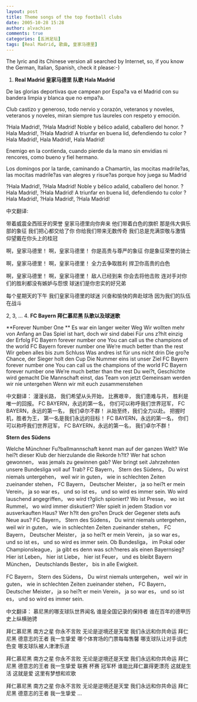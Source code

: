 ```yaml
---
layout: post
title: Theme songs of the top football clubs
date: 2005-10-28 15:28
author: alvachien
comments: true
categories: [五洲足坛]
tags: [Real Madrid, 歌曲, 皇家马德里]
---
```

The lyric and its Chinese version all searched by Internet, so, if you know the German, Italian, Spanish, check it please:-)
 
1. **Real Madrid 皇家马德里 队歌**
**Hala Madrid**


De las glorias deportivas
que campean por Espa?a
va el Madrid con su bandera
limpia y blanca que no empa?a.

Club castizo y generoso,
todo nervio y corazón,
veteranos y noveles,
veteranos y noveles,
miran siempre tus laureles
con respeto y emoción.

?Hala Madrid!, ?Hala Madrid!
Noble y bélico adalid,
caballero del honor.
?Hala Madrid!, ?Hala Madrid!
A triunfar en buena lid,
defendiendo tu color
?Hala Madrid!, Hala Madrid!, Hala Madrid!

Enemigo en la contienda,
cuando pierde da la mano
sin envidias ni rencores,
como bueno y fiel hermano.

Los domingos por la tarde,
caminando a Chamartín,
las mocitas madrile?as,
las mocitas madrile?as
van alegres y risue?as
porque hoy juega su Madrid

?Hala Madrid!, ?Hala Madrid!
Noble y bélico adalid,
caballero del honor.
?Hala Madrid!, ?Hala Madrid!
A triunfar en buena lid,
defendiendo tu color
?Hala Madrid!, ?Hala Madrid!, ?Hala Madrid!

中文翻译:

带着威震全西班牙的荣誉
皇家马德里向你奔来
他们带着白色的旗帜
那是伟大俱乐部的象征
我们把心都交给了你
你给我们带来无数传奇
我们总是充满崇敬与激情
仰望戴在你头上的桂冠

啊，皇家马德里！
啊，皇家马德里！
你是高贵与尊严的象征
你是象征荣誉的骑士

啊，皇家马德里！
啊，皇家马德里！
全力去争取胜利
捍卫你高贵的白色

啊，皇家马德里！
啊，皇家马德里！
敌人已经到来
你会去将他击败
连对手对你们的胜利都没有嫉妒与怨恨
球迷们是你忠实的好兄弟

每个星期天的下午
我们皇家马德里的球迷
兴奋和愉快的奔赴球场
因为我们的队伍在战斗

2, 3, ...
4. **FC Bayern 拜仁慕尼黑 队歌以及球迷歌**

**Forever Number One
** 
Es war ein langer weiter Weg
Wir wollten mehr von Anfang an
Das Spiel ist hart, doch wir sind dabei
Für uns z?hlt einzig der Erfolg
FC Bayern forever number one
You can call us the champions of the world
FC Bayern forever number one
We′re much better than the rest
Wir geben alles bis zum Schluss
Was andres ist für uns nicht drin
Die gro?e Chance, der Sieger holt den Cup
Die Nummer eins ist unser Ziel
FC Bayern forever number one
You can call us the champions of the world
FC Bayern forever number one
We′re much better than the rest
Du wei?t, Geschichte wird gemacht
Die Mannschaft einst, das Team von jetzt
Gemeinsam werden wir nie untergehen
Wenn wir mit euch zusammenstehen
 
中文翻译： 
漫漫长路，
我们希望从头开始，
比赛艰辛，
我们患难与共，
胜利是唯一的回报。
FC BAYERN，永远的第一名，
你们可以称呼我们世界冠军，
FC BAYERN，永远的第一名，
我们卓尔不群！
从始至终，我们全力以赴。
把握时机，胜者为王，
第一名是我们永远的目标！
FC BAYERN，永远的第一名，
你们可以称呼我们世界冠军，
FC BAYERN，永远的第一名，
我们卓尔不群！
 
**Stern des Südens**
 
Welche Münchner Fu?ballmannschaft kennt man auf der ganzen Welt?
Wie hei?t dieser Klub der hierzulande die Rekorde h?lt?
Wer hat schon gewonnen， was jemals zu gewinnen gab?
Wer bringt seit Jahrzehnten unsere Bundesliga voll auf Trab?
FC Bayern， Stern des Südens， Du wirst niemals untergehen，
weil wir in guten， wie in schlechten Zeiten zueinander stehen，
FC Bayern， Deutscher Meister， ja so hei?t er mein Verein，
ja so war es， und so ist es， und so wird es immer sein.
Wo wird lauschend angegriffen， wo wird t?glich spioniert?
Wo ist Presse， wo ist Rummel， wo wird immer diskutiert?
Wer spielt in jedem Stadion vor ausverkauften Haus?
Wer h?lt den gro?en Druck der Gegener stets aufs Neue aus?
FC Bayern， Stern des Südens， Du wirst niemals untergehen，
weil wir in guten， wie in schlechten Zeiten zueinander stehen，
FC Bayern， Deutscher Meister， ja so hei?t er mein Verein，
ja so war es， und so ist es， und so wird es immer sein.
Ob Bundesliga， im Pokal oder Championsleague，
ja gibt es denn was sch?neres als einen Bayernsieg?
Hier ist Leben， hier ist Liebe， hier ist Feuer，
und es bleibt Bayern München， Deutschlands Bester， bis in alle Ewigkeit.

FC Bayern， Stern des Südens， Du wirst niemals untergehen，
weil wir in guten， wie in schlechten Zeiten zueinander stehen，
FC Bayern， Deutscher Meister， ja so hei?t er mein Verein，
ja so war es， und so ist es， und so wird es immer sein.
 
中文翻译： 
慕尼黑的哪支球队世界闻名
谁是全国记录的保持者
谁在百年的德甲历史上纵横驰骋
 
拜仁慕尼黑 南方之星 你永不言败
无论是逆境还是天堂 我们永远和你共命运
拜仁尼黑 德意志的王者
我一生挚爱
哪个体育场的门票每每售馨
哪支球队让对手谈虎色变
哪支球队被人津津乐道
 
拜仁慕尼黑 南方之星 你永不言败
无论是逆境还是天堂 我们永远和你共命运
拜仁尼黑 德意志的王者
我一生挚爱
联赛 杯赛 冠军杯
谁能比拜仁赢得更漂亮
这就是生活 这就是爱
这里有梦想和欢歌
 
拜仁慕尼黑 南方之星 你永不言败
无论是逆境还是天堂 我们永远和你共命运
拜仁尼黑 德意志的王者
我一生挚爱
...

